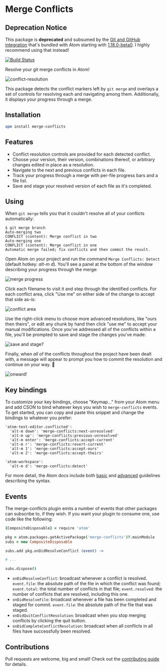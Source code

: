 # Merge Conflicts

## Deprecation Notice

This package is **deprecated** and subsumed by the [Git and GitHub integration](https://github.atom.io/) that's bundled with Atom starting with [1.18.0-beta0](https://github.com/atom/atom/releases/tag/v1.18.0-beta0). I highly recommend using that instead!

[![Build Status](https://travis-ci.org/smashwilson/merge-conflicts.svg?branch=master)](https://travis-ci.org/smashwilson/merge-conflicts)

Resolve your git merge conflicts in Atom!

![conflict-resolution](https://raw.github.com/smashwilson/merge-conflicts/master/docs/conflict-resolution.gif)

This package detects the conflict markers left by `git merge` and overlays a set of controls for resolving each and navigating among them. Additionally, it displays your progress through a merge.

## Installation
```bash
apm install merge-conflicts
```

## Features

 * Conflict resolution controls are provided for each detected conflict.
 * Choose your version, their version, combinations thereof, or arbitrary changes edited in place as a resolution.
 * Navigate to the next and previous conflicts in each file.
 * Track your progress through a merge with per-file progress bars and a file list.
 * Save and stage your resolved version of each file as it's completed.

## Using

When `git merge` tells you that it couldn't resolve all of your conflicts automatically:

```
$ git merge branch
Auto-merging two
CONFLICT (content): Merge conflict in two
Auto-merging one
CONFLICT (content): Merge conflict in one
Automatic merge failed; fix conflicts and then commit the result.
```

Open Atom on your project and run the command `Merge Conflicts: Detect` (default hotkey: *alt-m d*). You'll see a panel at the bottom of the window describing your progress through the merge:

![merge progress](https://raw.github.com/smashwilson/merge-conflicts/master/docs/merge-progress.jpg)

Click each filename to visit it and step through the identified conflicts. For each conflict area, click "Use me" on either side of the change to accept that side as-is:

![conflict area](https://raw.github.com/smashwilson/merge-conflicts/master/docs/conflict-area.jpg)

Use the right-click menu to choose more advanced resolutions, like "ours then theirs", or edit any chunk by hand then click "use me" to accept your manual modifications. Once you've addressed all of the conflicts within a file, you'll be prompted to save and stage the changes you've made:

![save and stage?](https://raw.github.com/smashwilson/merge-conflicts/master/docs/were-done-here.jpg)

Finally, when *all* of the conflicts throughout the project have been dealt with, a message will appear to prompt you how to commit the resolution and continue on your way. :tada:

![onward!](https://raw.github.com/smashwilson/merge-conflicts/master/docs/merge-complete.jpg)

## Key bindings

To customize your key bindings, choose "Keymap..." from your Atom menu and add CSON to bind whatever keys you wish to `merge-conflicts` events. To get started, you can copy and paste this snippet and change the bindings to whatever you prefer:

```
'atom-text-editor.conflicted':
  'alt-m down': 'merge-conflicts:next-unresolved'
  'alt-m up': 'merge-conflicts:previous-unresolved'
  'alt-m enter': 'merge-conflicts:accept-current'
  'alt-m r': 'merge-conflicts:revert-current'
  'alt-m 1': 'merge-conflicts:accept-ours'
  'alt-m 2': 'merge-conflicts:accept-theirs'

'atom-workspace':
  'alt-m d': 'merge-conflicts:detect'
```

For more detail, the Atom docs include both [basic](http://flight-manual.atom.io/using-atom/sections/basic-customization/#_customizing_keybindings) and [advanced](http://flight-manual.atom.io/behind-atom/sections/keymaps-in-depth/) guidelines describing the syntax.

## Events

The merge-conflicts plugin emits a number of events that other packages can subscribe to, if they wish. If you want your plugin to consume one, use code like the following:

```coffeescript
{CompositeDisposable} = require 'atom'

pkg = atom.packages.getActivePackage('merge-conflicts')?.mainModule
subs = new CompositeDisposable

subs.add pkg.onDidResolveConflict (event) ->

# ...

subs.dispose()
```

 * `onDidResolveConflict`: broadcast whenever a conflict is resolved. `event.file`: the absolute path of the file in which the conflict was found; `event.total`: the total number of conflicts in that file; `event.resolved`: the number of conflicts that are resolved, including this one.
 * `onDidResolveFile`: broadcast whenever a file has been completed and staged for commit. `event.file`: the absolute path of the file that was staged.
 * `onDidQuitConflictResolution`: broadcast when you stop merging conflicts by clicking the quit button.
 * `onDidCompleteConflictResolution`: broadcast when all conflicts in all files have successfully been resolved.

## Contributions

Pull requests are welcome, big and small! Check out the [contributing guide](./CONTRIBUTING.md) for details.
